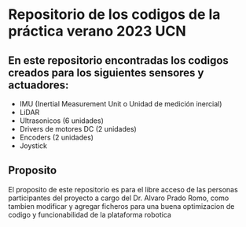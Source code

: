 # Repositorio de los codigos de la práctica verano 2023  UCN
## En este repositorio encontradas los codigos creados para los siguientes sensores y actuadores:

- IMU (Inertial Measurement Unit o Unidad de medición inercial)
- LiDAR
- Ultrasonicos (6 unidades)
- Drivers de motores DC (2 unidades)
- Encoders (2 unidades)
- Joystick

## Proposito
El proposito de este repositorio es para el libre acceso de las personas participantes del proyecto a cargo del Dr. Alvaro Prado Romo, como tambien modificar y agregar ficheros para una buena optimizacion de codigo y funcionabilidad de la plataforma robotica